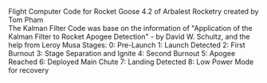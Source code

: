 Flight Computer Code for Rocket Goose 4.2 of Arbalest Rocketry created by Tom Pham  
The Kalman Filter Code was base on the information of "Application of the Kalman Filter to Rocket Apogee Detection" - by David W. Schultz, and the help from Leroy Musa
Stages:
0: Pre-Launch
1: Launch Detected
2: First Burnout
3: Stage Separation and Ignite
4: Second Burnout
5: Apogee Reached
6: Deployed Main Chute
7: Landing Detected
8: Low Power Mode for recovery
